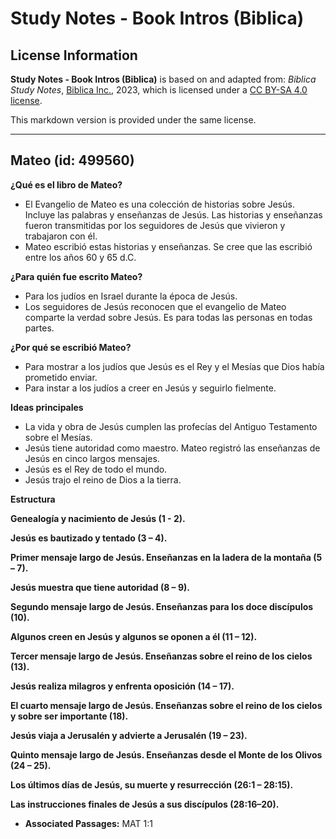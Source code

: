 # Study Notes - Book Intros (Biblica)

## License Information

**Study Notes - Book Intros (Biblica)** is based on and adapted from: _Biblica Study Notes_, [Biblica Inc.](https://www.biblica.com/), 2023, which is licensed under a [CC BY-SA 4.0 license](https://creativecommons.org/licenses/by-sa/4.0/legalcode.en).

This markdown version is provided under the same license.



--------------------------------

## Mateo (id: 499560)

**¿Qué es el libro de Mateo?**

* El Evangelio de Mateo es una colección de historias sobre Jesús. Incluye las palabras y enseñanzas de Jesús. Las historias y enseñanzas fueron transmitidas por los seguidores de Jesús que vivieron y trabajaron con él.
* Mateo escribió estas historias y enseñanzas. Se cree que las escribió entre los años 60 y 65 d.C.

**¿Para quién fue escrito Mateo?**

* Para los judíos en Israel durante la época de Jesús.
* Los seguidores de Jesús reconocen que el evangelio de Mateo comparte la verdad sobre Jesús. Es para todas las personas en todas partes.

**¿Por qué se escribió Mateo?**

* Para mostrar a los judíos que Jesús es el Rey y el Mesías que Dios había prometido enviar.
* Para instar a los judíos a creer en Jesús y seguirlo fielmente.

**Ideas principales**

* La vida y obra de Jesús cumplen las profecías del Antiguo Testamento sobre el Mesías.
* Jesús tiene autoridad como maestro. Mateo registró las enseñanzas de Jesús en cinco largos mensajes.
* Jesús es el Rey de todo el mundo.
* Jesús trajo el reino de Dios a la tierra.

**Estructura**

**Genealogía y nacimiento de Jesús (1 \- 2\).**

**Jesús es bautizado y tentado (3 – 4\).**

**Primer mensaje largo de Jesús. Enseñanzas en la ladera de la montaña (5 – 7\).**

**Jesús muestra que tiene autoridad (8 – 9\).**

**Segundo mensaje largo de Jesús. Enseñanzas para los doce discípulos (10\).**

**Algunos creen en Jesús y algunos se oponen a él (11 – 12\).**

**Tercer mensaje largo de Jesús. Enseñanzas sobre el reino de los cielos (13\).**

**Jesús realiza milagros y enfrenta oposición (14 – 17\).**

**El cuarto mensaje largo de Jesús. Enseñanzas sobre el reino de los cielos y sobre ser importante (18\).**

**Jesús viaja a Jerusalén y advierte a Jerusalén (19 – 23\).**

**Quinto mensaje largo de Jesús. Enseñanzas desde el Monte de los Olivos (24 – 25\).**

**Los últimos días de Jesús, su muerte y resurrección (26:1 – 28:15\).**

**Las instrucciones finales de Jesús a sus discípulos (28:16–20\).**

* **Associated Passages:** MAT 1:1

